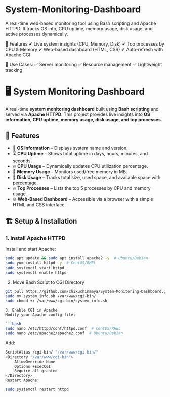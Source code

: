 # System-Monitoring-Dashboard
A real-time web-based monitoring tool using Bash scripting and Apache HTTPD. It tracks OS info, CPU uptime, memory usage, disk usage, and active processes dynamically.

🚀 Features ✔ Live system insights (CPU, Memory, Disk) ✔ Top processes by CPU & Memory ✔ Web-based dashboard (HTML, CSS) ✔ Auto-refresh with Apache CGI

🔧 Use Cases: ✅ Server monitoring ✅ Resource management ✅ Lightweight tracking

# 🖥️ System Monitoring Dashboard

A real-time **system monitoring dashboard** built using **Bash scripting** and served via **Apache HTTPD**. This project provides live insights into **OS information, CPU uptime, memory usage, disk usage, and top processes**.

## 🚀 Features

- 📌 **OS Information** – Displays system name and version.
- ⏳ **CPU Uptime** – Shows total uptime in days, hours, minutes, and seconds.
- 🔥 **CPU Usage** – Dynamically updates CPU utilization percentage.
- 🧠 **Memory Usage** – Monitors used/free memory in MB.
- 💾 **Disk Usage** – Tracks total size, used space, and available space with percentage.
- 🔥 **Top Processes** – Lists the top 5 processes by CPU and memory usage.
- 🌐 **Web-Based Dashboard** – Accessible via a browser with a simple HTML and CSS interface.

## 🏗️ Setup & Installation

### **1. Install Apache HTTPD**
Install and start Apache:
```bash
sudo apt update && sudo apt install apache2 -y  # Ubuntu/Debian
sudo yum install httpd -y  # CentOS/RHEL
sudo systemctl start httpd
sudo systemctl enable httpd
```

2. Move Bash Script to CGI Directory
```bash
git pull https://github.com/chikuchinmaya/System-Monitoring-Dashboard.git
sudo mv system_info.sh /var/www/cgi-bin/
sudo chmod +x /var/www/cgi-bin/system_info.sh

3. Enable CGI in Apache
Modify your Apache config file:

```bash
sudo nano /etc/httpd/conf/httpd.conf  # CentOS/RHEL
sudo nano /etc/apache2/apache2.conf  # Ubuntu/Debian
```

Add:
```bash
ScriptAlias /cgi-bin/ "/var/www/cgi-bin/"
<Directory "/var/www/cgi-bin">
    AllowOverride None
    Options +ExecCGI
    Require all granted
</Directory>
Restart Apache:
```

```bash
sudo systemctl restart httpd
```
